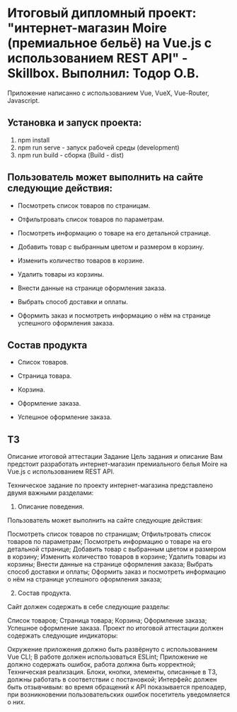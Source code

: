 # Итоговый дипломный проект: "интернет-магазин Moire (премиальное бельё) на Vue.js с использованием REST API" - Skillbox. Выполнил: Тодор О.В.


Приложение написанно с использованием Vue, VueX, Vue-Router, Javascript.

## Установка и запуск проекта:

1. npm install
2. npm run serve - запуск рабочей среды (development)
3. npm run build - сборка (Build - dist)

## Пользователь может выполнить на сайте следующие действия: 

+ Посмотреть список товаров по страницам.

+ Отфильтровать список товаров по параметрам.

+ Посмотреть информацию о товаре на его детальной странице.

+ Добавить товар с выбранным цветом и размером в корзину.

+ Изменить количество товаров в корзине.

+ Удалить товары из корзины.

+ Внести данные на странице оформления заказа.

+ Выбрать способ доставки и оплаты.

+ Оформить заказ и посмотреть информацию о нём на странице успешного оформления заказа.

## Состав продукта

+ Список товаров.

+ Страница товара.

+ Корзина.

+ Оформление заказа.

+ Успешное оформление заказа.


## ТЗ

Описание итоговой аттестации
Задание 
Цель задания и описание
Вам предстоит разработать интернет-магазин премиального белья Moire на Vue.js с использованием REST API.

Техническое задание по проекту интернет-магазина представлено двумя важными разделами:

1. Описание поведения.

Пользователь может выполнить на сайте следующие действия:

Посмотреть список товаров по страницам;
Отфильтровать список товаров по параметрам;
Посмотреть информацию о товаре на его детальной странице;
Добавить товар с выбранным цветом и размером в корзину;
Изменить количество товаров в корзине;
Удалить товары из корзины;
Внести данные на странице оформления заказа;
Выбрать способ доставки и оплаты;
Оформить заказ и посмотреть информацию о нём на странице успешного оформления заказа;

2. Состав продукта.

Сайт должен содержать в себе следующие разделы:

Список товаров;
Страница товара;
Корзина;
Оформление заказа;
Успешное оформление заказа.
Проект по итоговой аттестации должен содержать следующие индикаторы:

Окружение приложения должно быть развёрнуто с использованием Vue CLI;
В работе должен использоваться ESLint;
Приложение не должно содержать ошибок, работа должна быть корректной;
Техническая реализация. Блоки, кнопки, элементы, описанные в ТЗ, должны работать в соответствии с постановкой;
Интерфейс должен быть отзывчивым: во время обращений к API показывается прелоадер, при возникновении пользовательских ошибок посетитель уведомляется о них.
